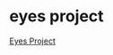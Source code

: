 # eyes project
<a href="https://prevar.github.io/SHAREDprojects/tree/main/GitPortfolio/eyemovement">Eyes Project</a>
